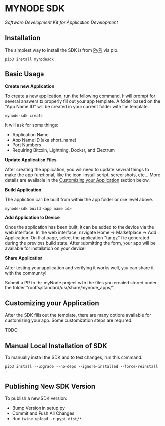 # MYNODE SDK
*Software Development Kit for Application Development*

## Installation
The simplest way to install the SDK is from [PyPi](https://pypi.org/manage/project/mynodesdk/releases/) via pip.

`pip3 install mynodesdk`

## Basic Usage

**Create new Application**

To create a new application, run the following command. It will prompt for several answers to properly fill out your app template. A folder based on the "App Name ID" will be created in your current folder with the template.

`mynode-sdk create`

It will ask for some things:
- Application Name
- App Name ID (aka short_name)
- Port Numbers
- Requiring Bitcoin, Lightning, Docker, and Electrum

**Update Application Files**

After creating the application, you will need to update several things to make the app functional, like the icon, install script, screenshots, etc... More details are available in the [Customizing your Application](#customizing-your-application) section below.

**Build Application**

The appliction can be built from within the app folder or one level above.

`mynode-sdk build <app name id>`

**Add Application to Device**

Once the application has been built, it can be added to the device via the web interface. In the web interface, navigate Home -> Marketplace -> Add Application. On that page, select the application "tar.gz" file generated during the previous build state. After submitting the form, your app will be available for installation on your device!

**Share Application**

After testing your application and verifying it works well, you can share it with the community!

Submit a PR to the myNode project with the files you created stored under the folder "rootfs/standard/usr/share/mynode_apps/<app name id>".

## Customizing your Application
After the SDK fills out the template, there are many options available for customizing your app. Some customization steps are required.

TODO


## Manual Local Installation of SDK
To manually install the SDK and to test changes, run this command.

`pip3 install --upgrade --no-deps --ignore-installed --force-reinstall .`


## Publishing New SDK Version
To publish a new SDK version:
- Bump Version in setup.py
- Commit and Push All Changes
- Run `twine upload -r pypi dist/*`